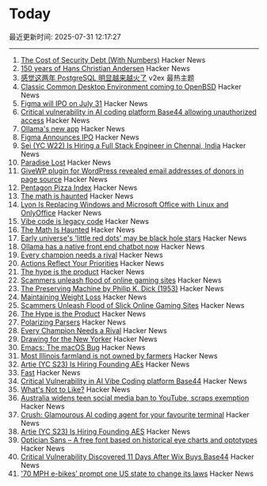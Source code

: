 # Today

最近更新时间: 2025-07-31 12:17:27

--- 
1. [The Cost of Security Debt (With Numbers)](https://rsolv.dev/blog/real-cost-security-debt-roi) Hacker News
2. [150 years of Hans Christian Andersen](https://www.newstatesman.com/culture/books/book-of-the-day/2025/07/150-years-of-the-bizarre-hans-christian-andersen) Hacker News
3. [感觉这两年 PostgreSQL 明显越来越火了](https://www.v2ex.com/t/1148894) v2ex 最热主题
4. [Classic Common Desktop Environment coming to OpenBSD](https://undeadly.org/cgi?action=article;sid=20250730080301) Hacker News
5. [Figma will IPO on July 31](https://www.figma.com/blog/ipo-pricing/) Hacker News
6. [Critical vulnerability in AI coding platform Base44 allowing unauthorized access](https://www.wiz.io/blog/critical-vulnerability-base44) Hacker News
7. [Ollama's new app](https://ollama.com/blog/new-app) Hacker News
8. [Figma Announces IPO](https://www.figma.com/blog/ipo-pricing/) Hacker News
9. [Sei (YC W22) Is Hiring a Full Stack Engineer in Chennai, India](https://www.ycombinator.com/companies/sei/jobs/LeAtLYf-full-stack-engineer-typescript-react-gen-ai) Hacker News
10. [Paradise Lost](https://alexandermigdal.com/paradise-lost/) Hacker News
11. [GiveWP plugin for WordPress revealed email addresses of donors in page source](https://corbettreport.com/data-leak-at-corbett-report/) Hacker News
12. [Pentagon Pizza Index](https://www.pizzint.watch/) Hacker News
13. [The math is haunted](https://overreacted.io/the-math-is-haunted/) Hacker News
14. [Lyon Is Replacing Windows and Microsoft Office with Linux and OnlyOffice](https://www.zdnet.com/article/this-city-is-dumping-microsoft-office-and-windows-for-onlyoffice-and-linux-heres-why/) Hacker News
15. [Vibe code is legacy code](https://blog.val.town/vibe-code) Hacker News
16. [The Math Is Haunted](https://overreacted.io/the-math-is-haunted/) Hacker News
17. [Early universe's 'little red dots' may be black hole stars](https://www.science.org/content/article/early-universe-s-little-red-dots-may-be-black-hole-stars) Hacker News
18. [Ollama has a native front end chatbot now](https://ollama.com/blog/new-app) Hacker News
19. [Every champion needs a rival](https://tombrady.com/posts/every-champion-needs-a-rival) Hacker News
20. [Actions Reflect Your Priorities](https://tombrady.com/posts/your-actions-reflect-your-priorities) Hacker News
21. [The hype is the product](https://rys.io/en/180.html) Hacker News
22. [Scammers unleash flood of online gaming sites](https://krebsonsecurity.com/2025/07/scammers-unleash-flood-of-slick-online-gaming-sites/) Hacker News
23. [The Preserving Machine by Philip K. Dick (1953)](https://archive.org/details/Fantasy_Science_Fiction_v004n06_1953-06) Hacker News
24. [Maintaining Weight Loss](https://macrofactorapp.com/maintain-weight-loss/) Hacker News
25. [Scammers Unleash Flood of Slick Online Gaming Sites](https://krebsonsecurity.com/2025/07/scammers-unleash-flood-of-slick-online-gaming-sites/) Hacker News
26. [The Hype is the Product](https://rys.io/en/180.html) Hacker News
27. [Polarizing Parsers](https://flak.tedunangst.com/post/polarizing-parsers) Hacker News
28. [Every Champion Needs a Rival](https://tombrady.com/posts/every-champion-needs-a-rival) Hacker News
29. [Drawing for the New Yorker](https://lizadonnelly.substack.com/p/drawing-for-the-new-yorker) Hacker News
30. [Emacs: The macOS Bug](https://xlii.space/eng/emacs-the-macos-bug/) Hacker News
31. [Most Illinois farmland is not owned by farmers](https://www.chicagotribune.com/2025/06/01/illinois-farming-ownership-climate-change/) Hacker News
32. [Artie (YC S23) Is Hiring Founding AEs](https://www.ycombinator.com/companies/artie/jobs/CfSrcAH-founding-ae) Hacker News
33. [Fast](https://www.catherinejue.com/fast) Hacker News
34. [Critical Vulnerability in AI Vibe Coding platform Base44](https://www.wiz.io/blog/critical-vulnerability-base44) Hacker News
35. [What's Not to Like?](https://theamericanscholar.org/whats-not-to-like/) Hacker News
36. [Australia widens teen social media ban to YouTube, scraps exemption](https://www.reuters.com/legal/litigation/australia-widens-teen-social-media-ban-youtube-scraps-exemption-2025-07-29/) Hacker News
37. [Crush: Glamourous AI coding agent for your favourite terminal](https://github.com/charmbracelet/crush) Hacker News
38. [Artie (YC S23) Is Hiring Founding AES](https://www.ycombinator.com/companies/artie/jobs/CfSrcAH-founding-ae) Hacker News
39. [Optician Sans – A free font based on historical eye charts and optotypes](https://optician-sans.com/) Hacker News
40. [Critical Vulnerability Discovered 11 Days After Wix Buys Base44](https://www.wiz.io/blog/critical-vulnerability-base44) Hacker News
41. ['70 MPH e-bikes' prompt one US state to change its laws](https://electrek.co/2025/07/29/70-mph-e-bikes-prompt-one-us-state-to-change-its-laws/) Hacker News
